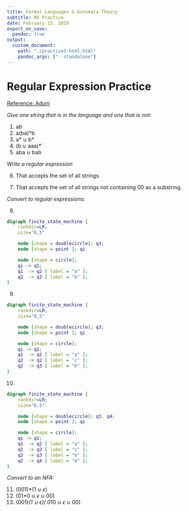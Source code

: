 ```yaml
---
title: Formal Languages & Automata Theory
subtitle: RE Practice
date: February 13, 2019
export_on_save:
  pandoc: true
output:
  custom_document:
    path: "./practice3-html.html"
    pandoc_args: ["--standalone"]
---
```


# Regular Expression Practice

[Reference: Aduni](http://www.aduni.org/courses/theory/courseware/handouts/Recitation_03.html)

*Give one string that is in the language and one that is not:*

1.  a*b*
2.  a(ba)*b
3.  a* $\cup$ b*
4.  (b $\cup$ aaa)*`
5.  aba $\cup$ bab

*Write a regular expression*

6.    That accepts the set of all strings.

7.    That accepts the set of all strings not containing 00 as a substring.



*Convert to regular expressions:*

8.
```dot
digraph finite_state_machine {
    rankdir=LR;
    size="8,5"

    node [shape = doublecircle]; q3;
    node [shape = point ]; qi

    node [shape = circle];
    qi -> q1;
    q1  -> q2 [ label = "a" ];
    q2  -> q3 [ label = "b" ];
}
```

9.
```dot
digraph finite_state_machine {
    rankdir=LR;
    size="8,5"

    node [shape = doublecircle]; q3;
    node [shape = point ]; qi

    node [shape = circle];
    qi -> q1;
    q1  -> q2 [ label = "a" ];
    q2  -> q2 [ label = "c" ];
    q2  -> q3 [ label = "b" ];
}
```


10.
```dot
digraph finite_state_machine {
    rankdir=LR;
    size="8,5"

    node [shape = doublecircle]; q3, q4;
    node [shape = point ]; qi

    node [shape = circle];
    qi -> q1;
    q1  -> q2 [ label = "a" ];
    q2  -> q2 [ label = "c" ];
    q2  -> q3 [ label = "b" ];
    q2  -> q4 [ label = "d" ];
}
```

*Convert to an NFA:*

11.  (001)*(1 $\cup$  $\epsilon$)
12.  (01*0 $\cup$ $\epsilon$ $\cup$ 00)
13.  (001)*(1 $\cup$ $\epsilon$)( 01*0 $\cup$ $\epsilon$ $\cup$ 00)
